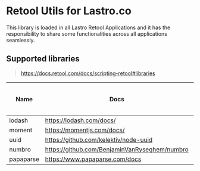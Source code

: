 # Retool Utils for Lastro.co

This library is loaded in all Lastro Retool Applications and it has the responsibility to share some functionalities across all applications seamlessly.


## Supported libraries

> https://docs.retool.com/docs/scripting-retool#libraries


| Name	| Docs 	| Versions	| should be imported as	|
| ---	| ---	| ---	| ---	|
| lodash 	| https://lodash.com/docs/ 	| `4.17.12` 	| `_`  |
| moment 	| https://momentjs.com/docs/ 	| `2.24.0` 	| `moment` |
| uuid 	| https://github.com/kelektiv/node-uuid  |  `8.3.2` | `uuid` |
| numbro 	| https://github.com/BenjaminVanRyseghem/numbro 	|  `2.3.2`	| `numbro` |
| papaparse 	| https://www.papaparse.com/docs 	| `4.6.3`	| `Papa` |